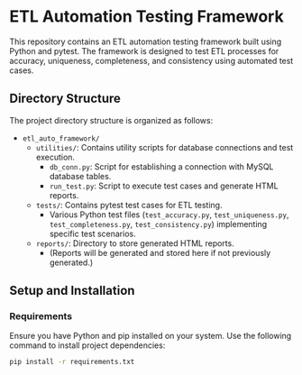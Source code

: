 # ETL Automation Testing Framework

This repository contains an ETL automation testing framework built using Python and pytest. The framework is designed to test ETL processes for accuracy, uniqueness, completeness, and consistency using automated test cases.

## Directory Structure

The project directory structure is organized as follows:

- `etl_auto_framework/`
  - `utilities/`: Contains utility scripts for database connections and test execution.
    - `db_conn.py`: Script for establishing a connection with MySQL database tables.
    - `run_test.py`: Script to execute test cases and generate HTML reports.
  - `tests/`: Contains pytest test cases for ETL testing.
    - Various Python test files (`test_accuracy.py`, `test_uniqueness.py`, `test_completeness.py`, `test_consistency.py`) implementing specific test scenarios.
  - `reports/`: Directory to store generated HTML reports.
    - (Reports will be generated and stored here if not previously generated.)

## Setup and Installation

### Requirements

Ensure you have Python and pip installed on your system. Use the following command to install project dependencies:

```bash
pip install -r requirements.txt
